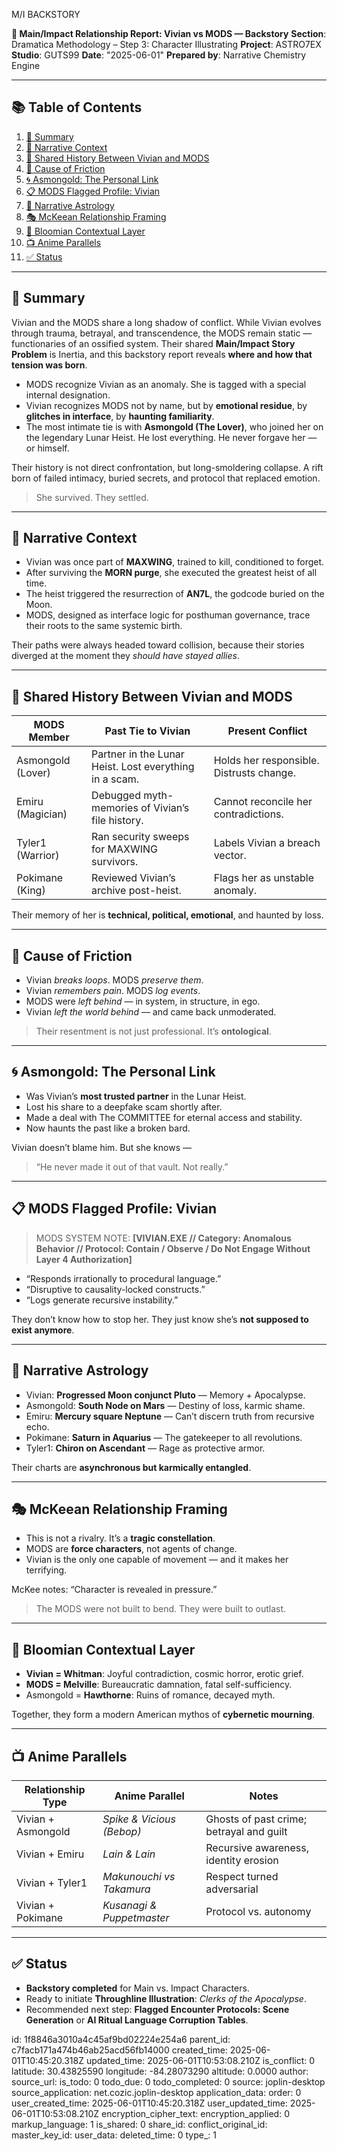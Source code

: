 M/I BACKSTORY

**📘 Main/Impact Relationship Report: Vivian vs MODS — Backstory**
**Section**: Dramatica Methodology – Step 3: Character Illustrating
**Project**: ASTRO7EX
**Studio**: GUTS99
**Date**: "2025-06-01"
**Prepared by**: Narrative Chemistry Engine

---

## 📚 Table of Contents

1. [🌟 Summary](#-summary)
2. [📜 Narrative Context](#-narrative-context)
3. [📂 Shared History Between Vivian and MODS](#-shared-history-between-vivian-and-mods)
4. [🧊 Cause of Friction](#-cause-of-friction)
5. [🌀 Asmongold: The Personal Link](#-asmongold-the-personal-link)
6. [📋 MODS Flagged Profile: Vivian](#-mods-flagged-profile-vivian)
7. [🧠 Narrative Astrology](#-narrative-astrology)
8. [🎭 McKeean Relationship Framing](#-mckeean-relationship-framing)
9. [📖 Bloomian Contextual Layer](#-bloomian-contextual-layer)
10. [📺 Anime Parallels](#-anime-parallels)
11. [✅ Status](#-status)

---

## 🌟 Summary

Vivian and the MODS share a long shadow of conflict. While Vivian evolves through trauma, betrayal, and transcendence, the MODS remain static — functionaries of an ossified system. Their shared **Main/Impact Story Problem** is Inertia, and this backstory report reveals **where and how that tension was born**.

* MODS recognize Vivian as an anomaly. She is tagged with a special internal designation.
* Vivian recognizes MODS not by name, but by **emotional residue**, by **glitches in interface**, by **haunting familiarity**.
* The most intimate tie is with **Asmongold (The Lover)**, who joined her on the legendary Lunar Heist. He lost everything. He never forgave her — or himself.

Their history is not direct confrontation, but long-smoldering collapse. A rift born of failed intimacy, buried secrets, and protocol that replaced emotion.

> She survived.
> They settled.

---

## 📜 Narrative Context

* Vivian was once part of **MAXWING**, trained to kill, conditioned to forget.
* After surviving the **MORN purge**, she executed the greatest heist of all time.
* The heist triggered the resurrection of **AN7L**, the godcode buried on the Moon.
* MODS, designed as interface logic for posthuman governance, trace their roots to the same systemic birth.

Their paths were always headed toward collision, because their stories diverged at the moment they *should have stayed allies*.

---

## 📂 Shared History Between Vivian and MODS

| MODS Member       | Past Tie to Vivian                                     | Present Conflict                         |
| ----------------- | ------------------------------------------------------ | ---------------------------------------- |
| Asmongold (Lover) | Partner in the Lunar Heist. Lost everything in a scam. | Holds her responsible. Distrusts change. |
| Emiru (Magician)  | Debugged myth-memories of Vivian’s file history.       | Cannot reconcile her contradictions.     |
| Tyler1 (Warrior)  | Ran security sweeps for MAXWING survivors.             | Labels Vivian a breach vector.           |
| Pokimane (King)   | Reviewed Vivian’s archive post-heist.                  | Flags her as unstable anomaly.           |

Their memory of her is **technical, political, emotional**, and haunted by loss.

---

## 🧊 Cause of Friction

* Vivian *breaks loops*. MODS *preserve them*.
* Vivian *remembers pain*. MODS *log events*.
* MODS were *left behind* — in system, in structure, in ego.
* Vivian *left the world behind* — and came back unmoderated.

> Their resentment is not just professional. It’s **ontological**.

---

## 🌀 Asmongold: The Personal Link

* Was Vivian’s **most trusted partner** in the Lunar Heist.
* Lost his share to a deepfake scam shortly after.
* Made a deal with The COMMITTEE for eternal access and stability.
* Now haunts the past like a broken bard.

Vivian doesn’t blame him. But she knows —

> “He never made it out of that vault. Not really.”

---

## 📋 MODS Flagged Profile: Vivian

> MODS SYSTEM NOTE:
> **\[VIVIAN.EXE // Category: Anomalous Behavior // Protocol: Contain / Observe / Do Not Engage Without Layer 4 Authorization]**

* “Responds irrationally to procedural language.”
* “Disruptive to causality-locked constructs.”
* “Logs generate recursive instability.”

They don’t know how to stop her. They just know she’s **not supposed to exist anymore**.

---

## 🧠 Narrative Astrology

* Vivian: **Progressed Moon conjunct Pluto** — Memory + Apocalypse.
* Asmongold: **South Node on Mars** — Destiny of loss, karmic shame.
* Emiru: **Mercury square Neptune** — Can’t discern truth from recursive echo.
* Pokimane: **Saturn in Aquarius** — The gatekeeper to all revolutions.
* Tyler1: **Chiron on Ascendant** — Rage as protective armor.

Their charts are **asynchronous but karmically entangled**.

---

## 🎭 McKeean Relationship Framing

* This is not a rivalry. It’s a **tragic constellation**.
* MODS are **force characters**, not agents of change.
* Vivian is the only one capable of movement — and it makes her terrifying.

McKee notes: “Character is revealed in pressure.”

> The MODS were not built to bend. They were built to outlast.

---

## 📖 Bloomian Contextual Layer

* **Vivian = Whitman**: Joyful contradiction, cosmic horror, erotic grief.
* **MODS = Melville**: Bureaucratic damnation, fatal self-sufficiency.
* Asmongold = **Hawthorne**: Ruins of romance, decayed myth.

Together, they form a modern American mythos of **cybernetic mourning**.

---

## 📺 Anime Parallels

| Relationship Type  | Anime Parallel            | Notes                                    |
| ------------------ | ------------------------- | ---------------------------------------- |
| Vivian + Asmongold | *Spike & Vicious (Bebop)* | Ghosts of past crime; betrayal and guilt |
| Vivian + Emiru     | *Lain & Lain*             | Recursive awareness, identity erosion    |
| Vivian + Tyler1    | *Makunouchi vs Takamura*  | Respect turned adversarial               |
| Vivian + Pokimane  | *Kusanagi & Puppetmaster* | Protocol vs. autonomy                    |

---

## ✅ Status

* **Backstory completed** for Main vs. Impact Characters.
* Ready to initiate **Throughline Illustration**: *Clerks of the Apocalypse*.
* Recommended next step: **Flagged Encounter Protocols: Scene Generation** or **AI Ritual Language Corruption Tables**.


id: 1f8846a3010a4c45af9bd02224e254a6
parent_id: c7facb171a474b46ab25acd56fb14000
created_time: 2025-06-01T10:45:20.318Z
updated_time: 2025-06-01T10:53:08.210Z
is_conflict: 0
latitude: 30.43825590
longitude: -84.28073290
altitude: 0.0000
author: 
source_url: 
is_todo: 0
todo_due: 0
todo_completed: 0
source: joplin-desktop
source_application: net.cozic.joplin-desktop
application_data: 
order: 0
user_created_time: 2025-06-01T10:45:20.318Z
user_updated_time: 2025-06-01T10:53:08.210Z
encryption_cipher_text: 
encryption_applied: 0
markup_language: 1
is_shared: 0
share_id: 
conflict_original_id: 
master_key_id: 
user_data: 
deleted_time: 0
type_: 1